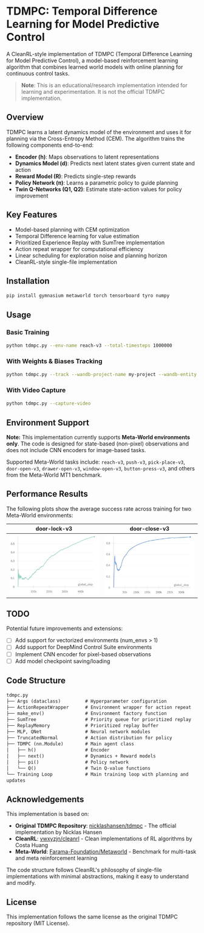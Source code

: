 # TDMPC: Temporal Difference Learning for Model Predictive Control

A CleanRL-style implementation of TDMPC (Temporal Difference Learning for Model Predictive Control), a model-based reinforcement learning algorithm that combines learned world models with online planning for continuous control tasks.

> **Note**: This is an educational/research implementation intended for learning and experimentation. It is not the official TDMPC implementation.

## Overview

TDMPC learns a latent dynamics model of the environment and uses it for planning via the Cross-Entropy Method (CEM). The algorithm trains the following components end-to-end:

- **Encoder (h)**: Maps observations to latent representations
- **Dynamics Model (d)**: Predicts next latent states given current state and action
- **Reward Model (R)**: Predicts single-step rewards
- **Policy Network (π)**: Learns a parametric policy to guide planning
- **Twin Q-Networks (Q1, Q2)**: Estimate state-action values for policy improvement

## Key Features

- Model-based planning with CEM optimization
- Temporal Difference learning for value estimation
- Prioritized Experience Replay with SumTree implementation
- Action repeat wrapper for computational efficiency
- Linear scheduling for exploration noise and planning horizon
- CleanRL-style single-file implementation

## Installation

```bash
pip install gymnasium metaworld torch tensorboard tyro numpy
```

## Usage

### Basic Training

```bash
python tdmpc.py --env-name reach-v3 --total-timesteps 1000000
```

### With Weights & Biases Tracking

```bash
python tdmpc.py --track --wandb-project-name my-project --wandb-entity my-team
```

### With Video Capture

```bash
python tdmpc.py --capture-video
```

## Environment Support

**Note:** This implementation currently supports **Meta-World environments only**. The code is designed for state-based (non-pixel) observations and does not include CNN encoders for image-based tasks. 

Supported Meta-World tasks include: `reach-v3`, `push-v3`, `pick-place-v3`, `door-open-v3`, `drawer-open-v3`, `window-open-v3`, `button-press-v3`, and others from the Meta-World MT1 benchmark.

## Performance Results
The following plots show the average success rate across training for two Meta-World environments:

| door-lock-v3 | door-close-v3 |
|:---:|:---:|
| ![door-lock-v3 success rate](/media/door_lock_success_rate.jpg) | ![door-close-v3 success rate](/media/door_close_success_rate.jpg) |



## TODO

Potential future improvements and extensions:

- [ ] Add support for vectorized environments (num_envs > 1)
- [ ] Add support for DeepMind Control Suite environments
- [ ] Implement CNN encoder for pixel-based observations
- [ ] Add model checkpoint saving/loading

## Code Structure

```
tdmpc.py
├── Args (dataclass)         # Hyperparameter configuration
├── ActionRepeatWrapper      # Environment wrapper for action repeat
├── make_env()               # Environment factory function
├── SumTree                  # Priority queue for prioritized replay
├── ReplayMemory             # Prioritized replay buffer
├── MLP, QNet                # Neural network modules
├── TruncatedNormal          # Action distribution for policy
├── TDMPC (nn.Module)        # Main agent class
│   ├── h()                  # Encoder
│   ├── next()               # Dynamics + Reward models
│   ├── pi()                 # Policy network
│   └── Q()                  # Twin Q-value functions
└── Training Loop            # Main training loop with planning and updates
```

## Acknowledgements

This implementation is based on:

- **Original TDMPC Repository**: [nicklashansen/tdmpc](https://github.com/nicklashansen/tdmpc) - The official implementation by Nicklas Hansen
- **CleanRL**: [vwxyzjn/cleanrl](https://github.com/vwxyzjn/cleanrl) - Clean implementations of RL algorithms by Costa Huang
- **Meta-World**: [Farama-Foundation/Metaworld](https://github.com/Farama-Foundation/Metaworld) - Benchmark for multi-task and meta reinforcement learning

The code structure follows CleanRL's philosophy of single-file implementations with minimal abstractions, making it easy to understand and modify.

## License

This implementation follows the same license as the original TDMPC repository (MIT License).
